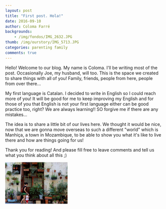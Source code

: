 ```yaml
---
layout: post
title: "First post. Hola!"
date: 2016-09-10
author: Coloma Farré
backgrounds:
    - /img/fondos/IMG_2632.JPG
thumb: /img/ourstory/IMG_5713.JPG
categories: parenting family
comments: true
---
```


Hello! Welcome to our blog. My name is Coloma. I'll be writing most of the post. Occasionally Joe, my husband, will too. This is the space we created to share things with all of you! Family, friends, people from here, people from over there...

My first language is Catalan. I decided to write in English so I could reach more of you! It will be good for me to keep improving my English and for those of you that English is not your first language either can be good practice too, right? We are always learning!! SO forgive me if there are any mistakes...

The idea is to share a little bit of our lives here. We thought it would be nice, now that we are gonna move overseas to such a different "world" which is Manhiça, a town in Mozambique, to be able to show you what it's like to live there and how are things going for us!

Thank you for reading! And please fill free to leave comments and tell us what you think about all this ;)

<a href="/img/IMG_4652-ANIMATION.gif"> <img border="0" alt="Caption goes here" src = "/img/IMG_4652-ANIMATION.gif" width = "200"></a>
